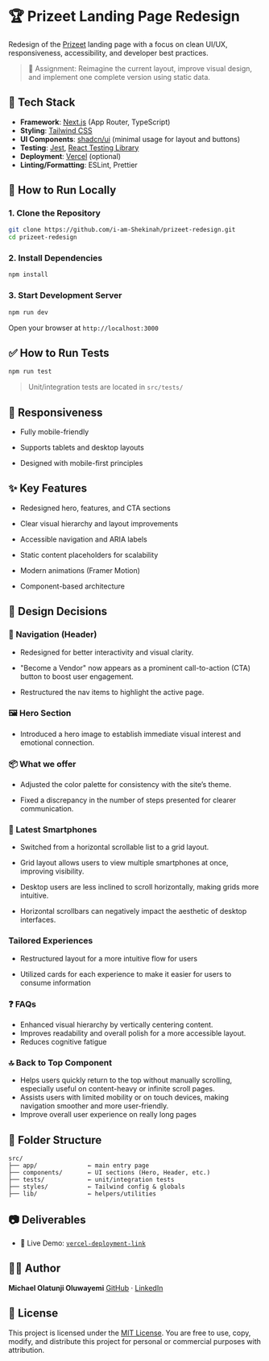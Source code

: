 # 🏆 Prizeet Landing Page Redesign

Redesign of the [Prizeet](https://www.prizeet.com) landing page with a focus on clean UI/UX, responsiveness, accessibility, and developer best practices.

> 🌟 Assignment: Reimagine the current layout, improve visual design, and implement one complete version using static data.

## 🔧 Tech Stack

- **Framework**: [Next.js](https://nextjs.org/) (App Router, TypeScript)
- **Styling**: [Tailwind CSS](https://tailwindcss.com/)
- **UI Components**: [shadcn/ui](https://ui.shadcn.com/) (minimal usage for layout and buttons)
- **Testing**: [Jest](https://jestjs.io/), [React Testing Library](https://testing-library.com/)
- **Deployment**: [Vercel](https://vercel.com/) (optional)
- **Linting/Formatting**: ESLint, Prettier

## 🚀 How to Run Locally

### 1. Clone the Repository

```bash
git clone https://github.com/i-am-Shekinah/prizeet-redesign.git
cd prizeet-redesign
```

### 2. Install Dependencies

```bash
npm install
```

### 3. Start Development Server

```bash
npm run dev
```

Open your browser at `http://localhost:3000`

## ✅ How to Run Tests

```bash
npm run test
```

> Unit/integration tests are located in `src/tests/`

## 📱 Responsiveness

- Fully mobile-friendly

- Supports tablets and desktop layouts

- Designed with mobile-first principles

## ✨ Key Features

- Redesigned hero, features, and CTA sections

- Clear visual hierarchy and layout improvements

- Accessible navigation and ARIA labels

- Static content placeholders for scalability

- Modern animations (Framer Motion)

- Component-based architecture

## 🧠 Design Decisions

### 🧭 Navigation (Header)

- Redesigned for better interactivity and visual clarity.

- "Become a Vendor" now appears as a prominent call-to-action (CTA) button to boost user engagement.

- Restructured the nav items to highlight the active page.

### 🖼️ Hero Section

- Introduced a hero image to establish immediate visual interest and emotional connection.

### 📦 What we offer

- Adjusted the color palette for consistency with the site’s theme.

- Fixed a discrepancy in the number of steps presented for clearer communication.

### 📱 Latest Smartphones

- Switched from a horizontal scrollable list to a grid layout.
- Grid layout allows users to view multiple smartphones at once, improving visibility.

- Desktop users are less inclined to scroll horizontally, making grids more intuitive.

- Horizontal scrollbars can negatively impact the aesthetic of desktop interfaces.

### Tailored Experiences

- Restructured layout for a more intuitive flow for users

- Utilized cards for each experience to make it easier for users to consume information

### ❓ FAQs

- Enhanced visual hierarchy by vertically centering content.
- Improves readability and overall polish for a more accessible layout.
- Reduces cognitive fatigue

### 🔝 Back to Top Component

- Helps users quickly return to the top without manually scrolling, especially useful on content-heavy or infinite scroll pages.
- Assists users with limited mobility or on touch devices, making navigation smoother and more user-friendly.
- Improve overall user experience on really long pages

## 📁 Folder Structure

```
src/
├── app/              ← main entry page
├── components/       ← UI sections (Hero, Header, etc.)
├── tests/            ← unit/integration tests
├── styles/           ← Tailwind config & globals
├── lib/              ← helpers/utilities
```

## 📷 Deliverables

- 🔗 Live Demo: [`vercel-deployment-link`](https://prizeet-redesignio.vercel.app/)

## 👨‍💻 Author

**Michael Olatunji Oluwayemi**
[GitHub](https://github.com/i-am-Shekinah) · [LinkedIn](https://www.linkedin.com/in/michael-olatunji-75347b247/)

## 📄 License

This project is licensed under the [MIT License](LICENSE).
You are free to use, copy, modify, and distribute this project for personal or commercial purposes with attribution.
